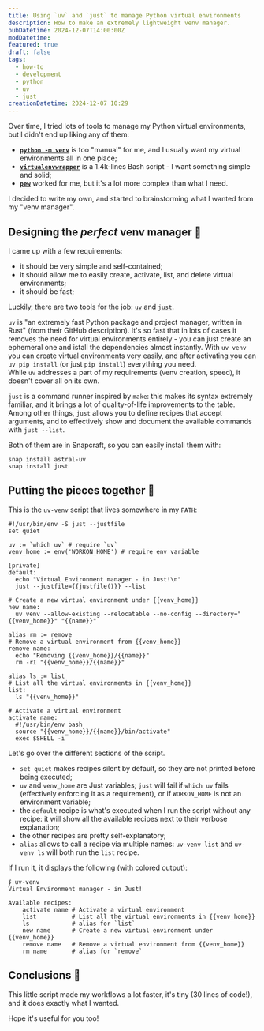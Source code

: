 ```yaml
---
title: Using `uv` and `just` to manage Python virtual environments
description: How to make an extremely lightweight venv manager.
pubDatetime: 2024-12-07T14:00:00Z
modDatetime:
featured: true
draft: false
tags:
  - how-to
  - development
  - python
  - uv
  - just
creationDatetime: 2024-12-07 10:29
---
```


Over time, I tried lots of tools to manage my Python virtual environments, but I didn't end up liking any of them:

- [**`python -m venv`**](https://docs.python.org/3/library/venv.html) is too "manual" for me, and I usually want my virtual environments all in one place;
- [**`virtualenvwrapper`**](https://pypi.org/project/virtualenvwrapper/) is a 1.4k-lines Bash script - I want something simple and solid;
- [**`pew`**](https://github.com/pew-org/pew) worked for me, but it's a lot more complex than what I need.

I decided to write my own, and started to brainstorming what I wanted from my "venv manager".

## Designing the _perfect_ venv manager 📐

I came up with a few requirements:

- it should be very simple and self-contained;
- it should allow me to easily create, activate, list, and delete virtual environments;
- it should be fast;

Luckily, there are two tools for the job: [`uv`](https://github.com/astral-sh/uv) and [`just`](https://github.com/casey/just).

`uv` is "an extremely fast Python package and project manager, written in Rust" (from their GitHub description). It's so fast that in lots of cases it removes the need for virtual environments entirely - you can just create an ephemeral one and istall the dependencies almost instantly. With `uv venv` you can create virtual environments very easily, and after activating you can `uv pip install` (or just `pip install`) everything you need.  
While `uv` addresses a part of my requirements (venv creation, speed), it doesn't cover all on its own.

`just` is a command runner inspired by `make`: this makes its syntax extremely familiar, and it brings a lot of quality-of-life improvements to the table. Among other things, `just` allows you to define recipes that accept arguments, and to effectively show and document the available commands with `just --list`.

Both of them are in Snapcraft, so you can easily install them with:

```
snap install astral-uv
snap install just
```

## Putting the pieces together 🧩

This is the `uv-venv` script that lives somewhere in my `PATH`:

```
#!/usr/bin/env -S just --justfile
set quiet

uv := `which uv` # require `uv`
venv_home := env('WORKON_HOME') # require env variable

[private]
default:
  echo "Virtual Environment manager - in Just!\n"
  just --justfile={{justfile()}} --list

# Create a new virtual environment under {{venv_home}}
new name:
  uv venv --allow-existing --relocatable --no-config --directory="{{venv_home}}" "{{name}}"

alias rm := remove
# Remove a virtual environment from {{venv_home}}
remove name:
  echo "Removing {{venv_home}}/{{name}}"
  rm -rI "{{venv_home}}/{{name}}"

alias ls := list
# List all the virtual environments in {{venv_home}}
list:
  ls "{{venv_home}}"

# Activate a virtual environment
activate name:
  #!/usr/bin/env bash
  source "{{venv_home}}/{{name}}/bin/activate"
  exec $SHELL -i
```

Let's go over the different sections of the script.

- `set quiet` makes recipes silent by default, so they are not printed before being executed;
- `uv` and `venv_home` are Just variables; `just` will fail if `which uv` fails (effectively enforcing it as a requirement), or if `WORKON_HOME` is not an environment variable;
- the `default` recipe is what's executed when I run the script without any recipe: it will show all the available recipes next to their verbose explanation;
- the other recipes are pretty self-explanatory;
- `alias` allows to call a recipe via multiple names: `uv-venv list` and `uv-venv ls` will both run the `list` recipe.

If I run it, it displays the following (with colored output):

```
∮ uv-venv
Virtual Environment manager - in Just!

Available recipes:
    activate name # Activate a virtual environment
    list          # List all the virtual environments in {{venv_home}}
    ls            # alias for `list`
    new name      # Create a new virtual environment under {{venv_home}}
    remove name   # Remove a virtual environment from {{venv_home}}
    rm name       # alias for `remove`
```

## Conclusions 🌷

This little script made my workflows a lot faster, it's tiny (30 lines of code!), and it does exactly what I wanted.

Hope it's useful for you too!
